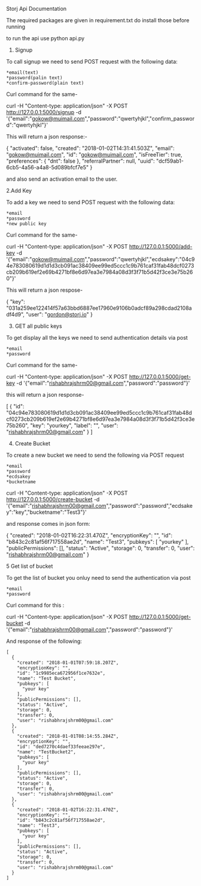 Storj Api Documentation

The required packages are given in requirement.txt do install those before running

to run the api use python api.py

1. Signup

To call signup we need to send POST request with the following data:

	*email(text)
	*password(palin text)
	*confirm-password(plain text)

Curl command for the same- 

curl -H "Content-type: application/json" -X POST http://127.0.0.1:5000/signup -d '{"email":"gokow@muimail.com","password":"qwertyhjkl","confirm_password":"qwertyhjkl"}'

This will return a json response:-

{
  "activated": false, 
  "created": "2018-01-02T14:31:41.503Z", 
  "email": "gokow@muimail.com", 
  "id": "gokow@muimail.com", 
  "isFreeTier": true, 
  "preferences": {
    "dnt": false
  }, 
  "referralPartner": null, 
  "uuid": "dcf59ab1-6cb5-4a56-a4a8-5d089bfcf7e5"
}

and also send an activation email to the user.

2.Add Key

To add a key we need to send POST request with the following data:
	
	*email
	*password
	*new public key

Curl command for the same-

curl -H "Content-type: application/json" -X POST http://127.0.0.1:5000/add-key -d '{"email":"gokow@muimail.com","password":"qwertyhjkl","ecdsakey":"04c94e783080619d1d1d3cb091ac38409ee99ed5ccc1c9b761caf31fab48dcf0273cb209b619ef2e69b4271bf8e6d97ea3e7984a08d3f3f71b5d42f3ce3e75b260"}'

This will return a json respose-

{
  "key": "031a259ee122414f57a63bbd6887ee17960e9106b0adcf89a298cdad2108adf4d9",
  "user": "gordon@storj.io"
}

3. GET all public keys

To get display all the keys we need to send authentication details via post

	*email
	*password

Curl command for the same-

curl -H "Content-type: application/json" -X POST http://127.0.0.1:5000/get-key -d '{"email":"rishabhrajshrm00@gmail.com","password":"password"}'

this will return a json response-

[
  {
    "id": "04c94e783080619d1d1d3cb091ac38409ee99ed5ccc1c9b761caf31fab48dcf0273cb209b619ef2e69b4271bf8e6d97ea3e7984a08d3f3f71b5d42f3ce3e75b260", 
    "key": "yourkey", 
    "label": "", 
    "user": "rishabhrajshrm00@gmail.com"
  }
]

4. Create Bucket

To create a new bucket we need to send the following via POST request

	*email
	*password
	*ecdsakey
	*bucketname

curl -H "Content-type: application/json" -X POST http://127.0.0.1:5000/create-bucket -d '{"email":"rishabhrajshrm00@gmail.com","password":"password","ecdsakey":"key","bucketname":"Test3"}'

and response comes in json form:

{
  "created": "2018-01-02T16:22:31.470Z", 
  "encryptionKey": "", 
  "id": "b843c2c81af56f717558ae2d", 
  "name": "Test3", 
  "pubkeys": [
    "yourkey"
  ], 
  "publicPermissions": [], 
  "status": "Active", 
  "storage": 0, 
  "transfer": 0, 
  "user": "rishabhrajshrm00@gmail.com"
}

5 Get list of bucket

To get the list of bucket you onluy need to send the authentication via post

	*email
	*password

Curl command for this :

curl -H "Content-type: application/json" -X POST http://127.0.0.1:5000/get-bucket -d '{"email":"rishabhrajshrm00@gmail.com","password":"password"}'

And response of the following:

	[
	  {
	    "created": "2018-01-01T07:59:18.207Z", 
	    "encryptionKey": "", 
	    "id": "1c9985eca672956f1ce7632e", 
	    "name": "Test Bucket", 
	    "pubkeys": [
	      "your key"
	    ], 
	    "publicPermissions": [], 
	    "status": "Active", 
	    "storage": 0, 
	    "transfer": 0, 
	    "user": "rishabhrajshrm00@gmail.com"
	  }, 
	  {
	    "created": "2018-01-01T08:14:55.284Z", 
	    "encryptionKey": "", 
	    "id": "ded7270c4daef33feeae297e", 
	    "name": "TestBucket2", 
	    "pubkeys": [
	      "your key"
	    ], 
	    "publicPermissions": [], 
	    "status": "Active", 
	    "storage": 0, 
	    "transfer": 0, 
	    "user": "rishabhrajshrm00@gmail.com"
	  }, 
	  {
	    "created": "2018-01-02T16:22:31.470Z", 
	    "encryptionKey": "", 
	    "id": "b843c2c81af56f717558ae2d", 
	    "name": "Test3", 
	    "pubkeys": [
	      "your key"
	    ], 
	    "publicPermissions": [], 
	    "status": "Active", 
	    "storage": 0, 
	    "transfer": 0, 
	    "user": "rishabhrajshrm00@gmail.com"
	  }
	]







